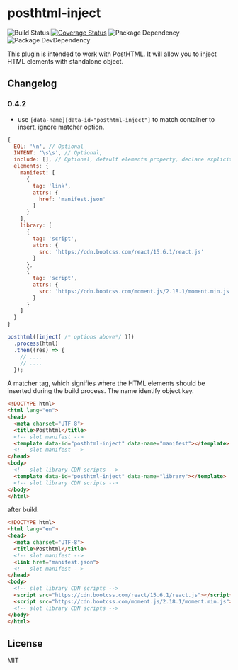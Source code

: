# posthtml-inject
![Build Status](https://img.shields.io/travis/bornkiller/posthtml-inject/master.svg?style=flat)
[![Coverage Status](https://coveralls.io/repos/github/bornkiller/posthtml-inject/badge.svg?branch=master)](https://coveralls.io/github/bornkiller/posthtml-inject?branch=master)
![Package Dependency](https://david-dm.org/bornkiller/posthtml-inject.svg?style=flat)
![Package DevDependency](https://david-dm.org/bornkiller/posthtml-inject/dev-status.svg?style=flat)

This plugin is intended to work with PostHTML. It will allow you to inject HTML elements with standalone object.

## Changelog
### 0.4.2
+ use `[data-name][data-id="posthtml-inject"]` to match container to insert, ignore matcher option.

```javascript
{
  EOL: '\n', // Optional
  INTENT: '\s\s', // Optional,
  include: [], // Optional, default elements property, declare explicit slot to insert
  elements: {
    manifest: [
      {
        tag: 'link',
        attrs: {
          href: 'manifest.json'
        }
      }
    ],
    library: [
      {
        tag: 'script',
        attrs: {
          src: 'https://cdn.bootcss.com/react/15.6.1/react.js'
        }
      },
      {
        tag: 'script',
        attrs: {
          src: 'https://cdn.bootcss.com/moment.js/2.18.1/moment.min.js'
        }
      }
    ]
  }
}
```

```javascript
posthtml([inject( /* options above*/ )])
  .process(html)
  .then((res) => {
    // ....
    // ....
  });
```

A matcher tag, which signifies where the HTML elements should be inserted during the build process. The name identify object key.

```html
<!DOCTYPE html>
<html lang="en">
<head>
  <meta charset="UTF-8">
  <title>Posthtml</title>
  <!-- slot manifest -->
  <template data-id="posthtml-inject" data-name="manifest"></template>
  <!-- slot manifest -->
</head>
<body>
  <!-- slot library CDN scripts -->
  <template data-id="posthtml-inject" data-name="library"></template>
  <!-- slot library CDN scripts -->
</body>
</html>

```

after build:

```html
<!DOCTYPE html>
<html lang="en">
<head>
  <meta charset="UTF-8">
  <title>Posthtml</title>
  <!-- slot manifest -->
  <link href="manifest.json">
  <!-- slot manifest -->
</head>
<body>
  <!-- slot library CDN scripts -->
  <script src="https://cdn.bootcss.com/react/15.6.1/react.js"></script>
  <script src="https://cdn.bootcss.com/moment.js/2.18.1/moment.min.js"></script>
  <!-- slot library CDN scripts -->
</body>
</html>
```

## License
MIT
